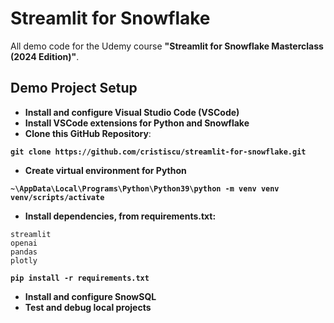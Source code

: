 # Streamlit for Snowflake

All demo code for the Udemy course **"Streamlit for Snowflake Masterclass (2024 Edition)"**.

## Demo Project Setup

* **Install and configure Visual Studio Code (VSCode)**
* **Install VSCode extensions for Python and Snowflake**
* **Clone this GitHub Repository**:

**`git clone https://github.com/cristiscu/streamlit-for-snowflake.git`**

* **Create virtual environment for Python**

**`~\AppData\Local\Programs\Python\Python39\python -m venv venv`**
**`venv/scripts/activate`**

* **Install dependencies, from requirements.txt:**
```
streamlit
openai
pandas
plotly
```

**`pip install -r requirements.txt`**

* **Install and configure SnowSQL**
* **Test and debug local projects**
